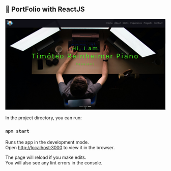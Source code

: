 ## :ledger: PortFolio with ReactJS

![ReactFolio Image](https://github.com/trpiano/myportfolio/blob/dev/src/assets/img/projects/reactfolio.webp)

In the project directory, you can run:

### `npm start`

Runs the app in the development mode.<br />
Open [http://localhost:3000](http://localhost:3000) to view it in the browser.

The page will reload if you make edits.<br />
You will also see any lint errors in the console.

